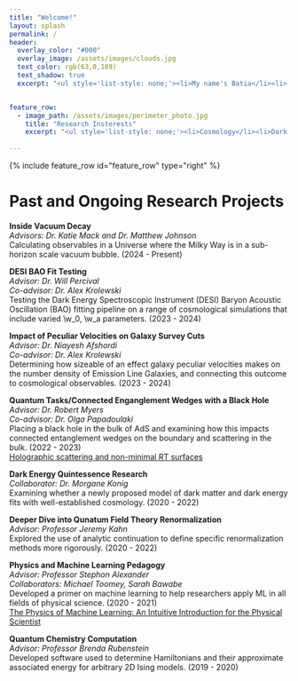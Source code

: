 ```yaml
---
title: "Welcome!"
layout: splash
permalink: /
header:
  overlay_color: "#000"
  overlay_image: /assets/images/clouds.jpg
  text_color: rgb(63,0,189)
  text_shadow: true
  excerpt: "<ul style='list-style: none;'><li>My name's Batia</li><li>(rhymes with \"gotcha\"),</li><li>and I'm a physics grad student.</li><li>Please enjoy my website!</li></ul>"


feature_row:
  - image_path: /assets/images/perimeter_photo.jpg
    title: "Research Insterests"
    excerpt: "<ul style='list-style: none;'><li>Cosmology</li><li>Dark Energy</li><li>Dark Matter</li><li>Vacuum Decay</li><li>Early Universe</li><li>Quantum Information</li></ul>"
    
--- 
```


{% include feature_row id="feature_row" type="right" %}

# Past and Ongoing Research Projects    
**Inside Vacuum Decay**   
*Advisors: Dr. Katie Mack and Dr. Matthew Johnson*     
Calculating observables in a Universe where the Milky Way is in a sub-horizon scale vacuum bubble. (2024 - Present)    


**DESI BAO Fit Testing**   
*Advisor: Dr. Will Percival*    
*Co-advisor: Dr. Alex Krolewski*   
Testing the Dark Energy Spectroscopic Instrument (DESI) Baryon Acoustic Oscillation (BAO) fitting pipeline on a range of cosmological simulations that include varied \w_0, \w_a parameters. (2023 - 2024)


**Impact of Peculiar Velocities on Galaxy Survey Cuts**      
*Advisor: Dr. Niayesh Afshordi*   
*Co-advisor: Dr. Alex Krolewski*   
Determining how sizeable of an effect galaxy peculiar velocities makes on the number density of Emission Line Galaxies, and connecting this outcome to cosmological observables. (2023 - 2024)       

**Quantum Tasks/Connected Enganglement Wedges with a Black Hole**   
*Advisor: Dr. Robert Myers*   
*Co-advisor: Dr. Olga Papadoulaki*   
Placing a black hole in the bulk of AdS and examining how this impacts connected entanglement wedges on the boundary
and scattering in the bulk. (2022 - 2023)  
[Holographic scattering and non-minimal RT surfaces](https://arxiv.org/abs/2404.15400)

**Dark Energy Quintessence Research**      
*Collaborator: Dr. Morgane Konig*    
Examining whether a newly proposed model of dark matter and dark energy fits with well-established
cosmology. (2020 - 2022)

**Deeper Dive into Qunatum Field Theory Renormalization**   
*Advisor: Professor Jeremy Kahn*   
Explored the use of analytic continuation to define specific renormalization
methods more rigorously. (2020 - 2022)

**Physics and Machine Learning Pedagogy**   
*Advisor: Professor Stephon Alexander*   
*Collaborators: Michael Toomey, Sarah Bawabe*  
Developed a primer on machine learning to help researchers apply ML in all fields of
physical science. (2020 - 2021)   
[The Physics of Machine Learning: An Intuitive Introduction for the Physical Scientist](https://arxiv.org/abs/2112.00851)

**Quantum Chemistry Computation**   
*Advisor: Professor Brenda Rubenstein*  
Developed software used to determine Hamiltonians and their approximate
associated energy for arbitrary 2D Ising models. (2019 - 2020)
